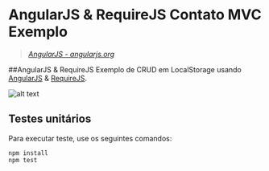 # AngularJS & RequireJS Contato MVC Exemplo

> _[AngularJS - angularjs.org](http://angularjs.org)_


##AngularJS & RequireJS
Exemplo de CRUD em LocalStorage usando [AngularJS](http://angularjs.org) & [RequireJS](http://requirejs.org).

![alt text](http://cinema10.com.br/upload/noticias/dorybeluga2.jpg)

## Testes unitários 

Para executar teste, use os seguintes comandos:

    npm install
    npm test
